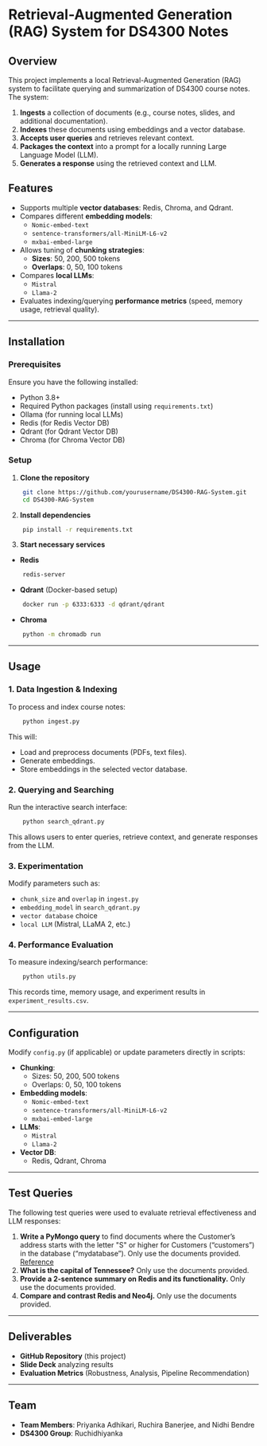 # Retrieval-Augmented Generation (RAG) System for DS4300 Notes

## Overview
This project implements a local Retrieval-Augmented Generation (RAG) system to facilitate querying and summarization of DS4300 course notes. The system:

1. **Ingests** a collection of documents (e.g., course notes, slides, and additional documentation).
2. **Indexes** these documents using embeddings and a vector database.
3. **Accepts user queries** and retrieves relevant context.
4. **Packages the context** into a prompt for a locally running Large Language Model (LLM).
5. **Generates a response** using the retrieved context and LLM.

## Features
- Supports multiple **vector databases**: Redis, Chroma, and Qdrant.
- Compares different **embedding models**:
  - `Nomic-embed-text`
  - `sentence-transformers/all-MiniLM-L6-v2`
  - `mxbai-embed-large`
- Allows tuning of **chunking strategies**:
  - **Sizes**: 50, 200, 500 tokens
  - **Overlaps**: 0, 50, 100 tokens
- Compares **local LLMs**:
  - `Mistral`
  - `Llama-2`
- Evaluates indexing/querying **performance metrics** (speed, memory usage, retrieval quality).

---
## Installation

### Prerequisites
Ensure you have the following installed:
- Python 3.8+
- Required Python packages (install using `requirements.txt`)
- Ollama (for running local LLMs)
- Redis (for Redis Vector DB)
- Qdrant (for Qdrant Vector DB)
- Chroma (for Chroma Vector DB)

### Setup

1. **Clone the repository**
```bash
    git clone https://github.com/yourusername/DS4300-RAG-System.git
    cd DS4300-RAG-System
```

2. **Install dependencies**
```bash
    pip install -r requirements.txt
```

3. **Start necessary services**
- **Redis**
```bash
    redis-server
```
- **Qdrant** (Docker-based setup)
```bash
    docker run -p 6333:6333 -d qdrant/qdrant
```
- **Chroma**
```bash
    python -m chromadb run
```

---
## Usage

### 1. Data Ingestion & Indexing
To process and index course notes:
```bash
    python ingest.py
```
This will:
- Load and preprocess documents (PDFs, text files).
- Generate embeddings.
- Store embeddings in the selected vector database.

### 2. Querying and Searching
Run the interactive search interface:
```bash
    python search_qdrant.py
```
This allows users to enter queries, retrieve context, and generate responses from the LLM.

### 3. Experimentation
Modify parameters such as:
- `chunk_size` and `overlap` in `ingest.py`
- `embedding_model` in `search_qdrant.py`
- `vector database` choice
- `local LLM` (Mistral, LLaMA 2, etc.)

### 4. Performance Evaluation
To measure indexing/search performance:
```bash
    python utils.py
```
This records time, memory usage, and experiment results in `experiment_results.csv`.

---
## Configuration
Modify `config.py` (if applicable) or update parameters directly in scripts:
- **Chunking**:
  - Sizes: 50, 200, 500 tokens
  - Overlaps: 0, 50, 100 tokens
- **Embedding models**:
  - `Nomic-embed-text`
  - `sentence-transformers/all-MiniLM-L6-v2`
  - `mxbai-embed-large`
- **LLMs**:
  - `Mistral`
  - `Llama-2`
- **Vector DB**:
  - Redis, Qdrant, Chroma

---
## Test Queries
The following test queries were used to evaluate retrieval effectiveness and LLM responses:
1. **Write a PyMongo query** to find documents where the Customer’s address starts with the letter "S" or higher for Customers (“customers”) in the database (“mydatabase”). Only use the documents provided. [Reference](https://www.w3schools.com/python/python_mongodb_query.asp)
2. **What is the capital of Tennessee?** Only use the documents provided.
3. **Provide a 2-sentence summary on Redis and its functionality.** Only use the documents provided.
4. **Compare and contrast Redis and Neo4j.** Only use the documents provided.

---
## Deliverables
- **GitHub Repository** (this project)
- **Slide Deck** analyzing results
- **Evaluation Metrics** (Robustness, Analysis, Pipeline Recommendation)

---
## Team
- **Team Members**: Priyanka Adhikari, Ruchira Banerjee, and Nidhi Bendre
- **DS4300 Group**: Ruchidhiyanka

